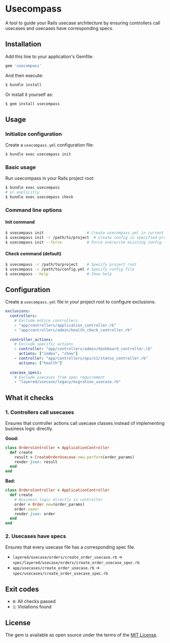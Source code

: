 # Usecompass

A tool to guide your Rails usecase architecture by ensuring controllers call usecases and usecases have corresponding specs.

## Installation

Add this line to your application's Gemfile:

```ruby
gem 'usecompass'
```

And then execute:

```bash
$ bundle install
```

Or install it yourself as:

```bash
$ gem install usecompass
```

## Usage

### Initialize configuration

Create a `usecompass.yml` configuration file:

```bash
$ bundle exec usecompass init
```

### Basic usage

Run usecompass in your Rails project root:

```bash
$ bundle exec usecompass
# or explicitly
$ bundle exec usecompass check
```

### Command line options

#### Init command
```bash
$ usecompass init                   # Create usecompass.yml in current directory
$ usecompass init -r /path/to/project  # Create config in specified project
$ usecompass init --force           # Force overwrite existing config file
```

#### Check command (default)
```bash
$ usecompass -r /path/to/project    # Specify project root
$ usecompass -c /path/to/config.yml # Specify config file
$ usecompass --help                 # Show help
```

## Configuration

Create a `usecompass.yml` file in your project root to configure exclusions:

```yaml
exclusions:
  controllers:
    # Exclude entire controllers
    - "app/controllers/application_controller.rb"
    - "app/controllers/admin/health_check_controller.rb"
  
  controller_actions:
    # Exclude specific actions
    - controller: "app/controllers/admin/dashboard_controller.rb"
      actions: ["index", "show"]
    - controller: "app/controllers/api/v1/status_controller.rb"
      actions: ["health"]
  
  usecase_specs:
    # Exclude usecases from spec requirement
    - "layered/usecase/legacy/migration_usecase.rb"
```

## What it checks

### 1. Controllers call usecases

Ensures that controller actions call usecase classes instead of implementing business logic directly.

**Good:**
```ruby
class OrdersController < ApplicationController
  def create
    result = CreateOrderUsecase.new.perform(order_params)
    render json: result
  end
end
```

**Bad:**
```ruby
class OrdersController < ApplicationController
  def create
    # Business logic directly in controller
    order = Order.new(order_params)
    order.save!
    render json: order
  end
end
```

### 2. Usecases have specs

Ensures that every usecase file has a corresponding spec file.

- `layered/usecase/orders/create_order_usecase.rb` → `spec/layered/usecase/orders/create_order_usecase_spec.rb`
- `app/usecases/create_order_usecase.rb` → `spec/usecases/create_order_usecase_spec.rb`

## Exit codes

- `0`: All checks passed
- `1`: Violations found

## License

The gem is available as open source under the terms of the [MIT License](https://opensource.org/licenses/MIT).